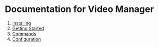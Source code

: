 # Documentation for Video Manager

1. [Installing](./installing.md)
2. [Getting Started](./getting-started.md)
3. [Commands](./commands.md)
4. [Configuration](./configuration.md)
